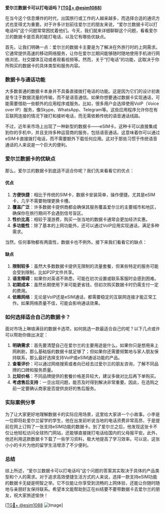 **爱尔兰数据卡可以打电话吗？[[TG💪+ @esim1088](https://t.me/s/esim1088)]**

在当今这个信息爆炸的时代，出国旅行或工作的人越来越多，而选择合适的通讯方式也变得尤为重要。对于许多计划前往爱尔兰的朋友来说，“爱尔兰数据卡可以打电话吗”这个问题常常困扰着他们。今天，我们就来详细聊聊这个问题，看看爱尔兰的数据卡是否真的能打电话，以及它有哪些优缺点。

首先，让我们明确一点：爱尔兰的数据卡主要是为了解决在外旅行时的上网需求。它通常提供高速的移动网络服务，让你在爱尔兰期间能够随时随地使用手机进行网络浏览、社交媒体互动或者观看视频等。然而，关于“打电话”的功能，这取决于你所购买的数据卡的具体类型和服务内容。

### 数据卡与通话功能

大多数普通的数据卡本身并不具备直接拨打电话的功能。这是因为它们的设计初衷是专注于数据流量的传输，而不是语音通信。如果你想要通过数据卡实现通话，可能需要借助一些额外的应用程序或服务。比如，很多用户会选择使用VoIP（Voice over IP）服务，像Skype、WhatsApp、Telegram等。这些应用程序允许你在有互联网连接的情况下拨打和接听电话，而无需依赖传统的语音通话线路。

不过，近年来市场上出现了一种新型的数据卡——eSIM卡。这种卡可以直接集成到你的手机中，并且支持多种运营商的服务，包括语音通话。这意味着你可以通过eSIM卡直接拨打电话，而不需要额外下载任何应用。这对于那些习惯于传统语音通话的人来说是一个巨大的便利。

### 爱尔兰数据卡的优缺点

那么，爱尔兰的数据卡到底适不适合你呢？我们先来看看它的优点：

#### 优点

1. **方便快捷**：相比于传统的SIM卡，数据卡安装简单，操作便捷。尤其是eSIM卡，几乎不需要物理更换卡槽。
2. **覆盖广泛**：许多数据卡提供商都会确保其服务覆盖爱尔兰的主要城市和地区，确保你在旅行期间不会遇到信号盲区。
3. **性价比高**：相较于漫游费，购买一张当地的数据卡通常会更加经济实惠。
4. **多功能性**：除了基本的上网功能外，还可以通过VoIP应用实现通话，满足多种需求。

当然，任何事物都有两面性，数据卡也不例外。接下来我们看看它的缺点：

#### 缺点

1. **限制较多**：虽然大多数数据卡提供无限制的流量套餐，但某些特定的服务可能会受到限制，比如P2P文件共享。
2. **语言障碍**：如果你对英语不熟悉，可能在初次设置或联系客服时会感到困难。
3. **初期成本**：虽然长期使用下来可能更省钱，但初次购买数据卡时仍需支付一定的费用。
4. **依赖网络**：无论是VoIP还是eSIM通话，都需要稳定的互联网连接才能正常工作。如果网络质量不佳，可能会影响通话效果。

### 如何选择适合自己的数据卡？

面对市场上琳琅满目的数据卡选项，如何挑选一款最适合自己的呢？以下几点或许可以帮助你做出决定：

1. **明确需求**：首先要清楚自己在爱尔兰的主要用途是什么。如果你只是想用来上网刷剧，那么基础版的数据卡就足够了；但如果你还需要频繁地与家人朋友保持联系，那么最好选择支持VoIP或eSIM通话功能的产品。
2. **查看评价**：可以通过网络搜索或者向已经去过爱尔兰的朋友咨询，了解不同品牌的口碑和服务质量。
3. **比较价格**：不同品牌提供的套餐价格差异较大，建议多做对比后再下单购买。
4. **考虑售后支持**：一旦出现问题，能否及时得到解决非常重要。因此，在选购之前一定要确认商家是否提供良好的售后服务。

### 实际案例分享

为了让大家更好地理解数据卡的实际应用场景，这里给大家讲一个小故事。小李是一位即将赴爱尔兰留学的学生，他在出发前听说当地的电话资费非常高昂，于是提前在网上订购了一张支持eSIM功能的数据卡。到了爱尔兰之后，他发现这张卡不仅让他轻松访问全球热门网站，还能够直接拨打电话给国内的父母报平安。此外，他还利用这款数据卡下载了一些学习资料，极大地提高了学习效率。可以说，这张小小的卡片为他的留学生活增添了不少便利。

### 总结

综上所述，“爱尔兰数据卡可以打电话吗”这个问题的答案其实取决于具体的产品类型和个人的需求。对于追求高效便捷生活方式的人来说，选择一款支持eSIM功能的数据卡无疑是明智之举。它不仅能让你享受到流畅的上网体验，还能让你随时随地与亲朋好友保持联系。希望本文能帮助到正在纠结要不要带数据卡去爱尔兰的朋友，祝大家旅途愉快！

[[TG💪+ @esim1088](https://t.me/s/esim1088) ![Image](https://i.postimg.cc/4NQfJmqS/Snipaste-2025-05-13-00-14-12.png)]